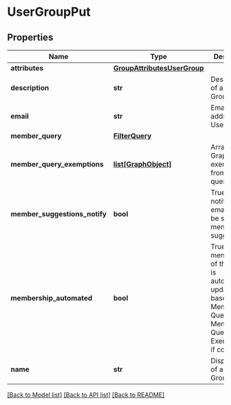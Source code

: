 # UserGroupPut

## Properties
Name | Type | Description | Notes
------------ | ------------- | ------------- | -------------
**attributes** | [**GroupAttributesUserGroup**](GroupAttributesUserGroup.md) |  | [optional] 
**description** | **str** | Description of a User Group | [optional] 
**email** | **str** | Email address of a User Group | [optional] 
**member_query** | [**FilterQuery**](FilterQuery.md) |  | [optional] 
**member_query_exemptions** | [**list[GraphObject]**](GraphObject.md) | Array of GraphObjects exempted from the query | [optional] 
**member_suggestions_notify** | **bool** | True if notification emails are to be sent for membership suggestions. | [optional] 
**membership_automated** | **bool** | True if membership of this group is automatically updated based on the Member Query and Member Query Exemptions, if configured | [optional] 
**name** | **str** | Display name of a User Group. | 

[[Back to Model list]](../README.md#documentation-for-models) [[Back to API list]](../README.md#documentation-for-api-endpoints) [[Back to README]](../README.md)

